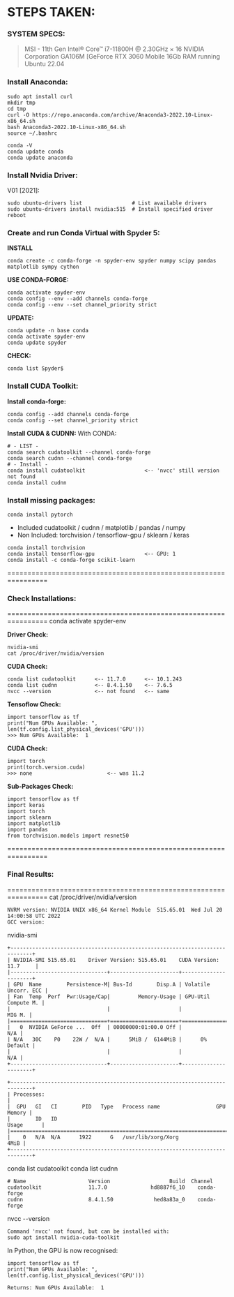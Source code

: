 # STEPS TAKEN:

### SYSTEM SPECS:
> MSI - 11th Gen Intel® Core™ i7-11800H @ 2.30GHz × 16
> NVIDIA Corporation GA106M [GeForce RTX 3060 Mobile
> 16Gb RAM running Ubuntu 22.04

### Install Anaconda:
```
sudo apt install curl
mkdir tmp
cd tmp
curl -O https://repo.anaconda.com/archive/Anaconda3-2022.10-Linux-x86_64.sh
bash Anaconda3-2022.10-Linux-x86_64.sh
source ~/.bashrc

conda -V
conda update conda
conda update anaconda
```

### Install Nvidia Driver:
V01 [2021]:
```
sudo ubuntu-drivers list				# List available drivers
sudo ubuntu-drivers install nvidia:515 	# Install specified driver
reboot
```


### Create and run Conda Virtual with Spyder 5:
**INSTALL**
```
conda create -c conda-forge -n spyder-env spyder numpy scipy pandas matplotlib sympy cython
```
**USE CONDA-FORGE:**
```
conda activate spyder-env
conda config --env --add channels conda-forge
conda config --env --set channel_priority strict
```

**UPDATE:**
```
conda update -n base conda
conda activate spyder-env
conda update spyder
```

**CHECK:**
```
conda list Spyder$
```


### Install CUDA Toolkit:

**Install conda-forge:**
```
conda config --add channels conda-forge
conda config --set channel_priority strict

```

**Install CUDA & CUDNN:**
With CONDA:
```
# - LIST -
conda search cudatoolkit --channel conda-forge
conda search cudnn --channel conda-forge
# - Install -
conda install cudatoolkit					<-- 'nvcc' still version not found
conda install cudnn
```


### Install missing packages:
```
conda install pytorch
```
* Included cudatoolkit / cudnn / matplotlib / pandas / numpy
* Non Included: torchvision / tensorflow-gpu / sklearn / keras
```
conda install torchvision
conda install tensorflow-gpu				<-- GPU: 1
conda install -c conda-forge scikit-learn
```

================================================================
### Check Installations:
================================================================
conda activate spyder-env

**Driver Check:**
```
nvidia-smi
cat /proc/driver/nvidia/version
```
**CUDA Check:**
```
conda list cudatoolkit		<-- 11.7.0 		<-- 10.1.243
conda list cudnn			<-- 8.4.1.50 	<-- 7.6.5
nvcc --version				<-- not found	<-- same
```
**Tensoflow Check:**
```
import tensorflow as tf
print("Num GPUs Available: ", len(tf.config.list_physical_devices('GPU')))
>>> Num GPUs Available:  1
```
**CUDA Check:**
```
import torch
print(torch.version.cuda)
>>> none						<-- was 11.2
```
**Sub-Packages Check:**
```
import tensorflow as tf
import keras
import torch
import sklearn
import matplotlib
import pandas
from torchvision.models import resnet50
```

================================================================
### Final Results:
================================================================
cat /proc/driver/nvidia/version
```
NVRM version: NVIDIA UNIX x86_64 Kernel Module  515.65.01  Wed Jul 20 14:00:58 UTC 2022
GCC version:
```
nvidia-smi
```
+-----------------------------------------------------------------------------+
| NVIDIA-SMI 515.65.01    Driver Version: 515.65.01    CUDA Version: 11.7     |
|-------------------------------+----------------------+----------------------+
| GPU  Name        Persistence-M| Bus-Id        Disp.A | Volatile Uncorr. ECC |
| Fan  Temp  Perf  Pwr:Usage/Cap|         Memory-Usage | GPU-Util  Compute M. |
|                               |                      |               MIG M. |
|===============================+======================+======================|
|   0  NVIDIA GeForce ...  Off  | 00000000:01:00.0 Off |                  N/A |
| N/A   30C    P0    22W /  N/A |      5MiB /  6144MiB |      0%      Default |
|                               |                      |                  N/A |
+-------------------------------+----------------------+----------------------+
                                                                               
+-----------------------------------------------------------------------------+
| Processes:                                                                  |
|  GPU   GI   CI        PID   Type   Process name                  GPU Memory |
|        ID   ID                                                   Usage      |
|=============================================================================|
|    0   N/A  N/A      1922      G   /usr/lib/xorg/Xorg                  4MiB |
+-----------------------------------------------------------------------------+
```
conda list cudatoolkit
conda list cudnn	
```
# Name                    Version                   Build  Channel
cudatoolkit               11.7.0              hd8887f6_10    conda-forge
cudnn                     8.4.1.50             hed8a83a_0    conda-forge
```
nvcc --version
```
Command 'nvcc' not found, but can be installed with:
sudo apt install nvidia-cuda-toolkit
```

In Python, the GPU is now recognised:
```
import tensorflow as tf
print("Num GPUs Available: ", len(tf.config.list_physical_devices('GPU')))

Returns: Num GPUs Available:  1
```